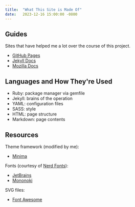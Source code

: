 ```yaml
---
title:  "What This Site is Made Of"
date:   2023-12-16 15:00:00 -0800
---
```


## Guides

Sites that have helped me a lot over the course of this project.

- [GitHub Pages](https://pages.github.com/)
- [Jekyll Docs](https://jekyllrb.com/docs/)
- [Mozilla Docs](https://developer.mozilla.org/en-US/)

## Languages and How They're Used

- Ruby: package manager via gemfile
- Jekyll: brains of the operation
- YAML: configuration files
- SASS: style
- HTML: page structure
- Markdown: page contents

## Resources

Theme framework (modified by me):

- [Minima](https://github.com/jekyll/minima)

Fonts (courtesy of [Nerd Fonts](https://www.nerdfonts.com/)):

- [JetBrains](https://www.nerdfonts.com/font-downloads)
- [Mononoki](https://www.nerdfonts.com/font-downloads)
  
SVG files:

- [Font Awesome](https://fontawesome.com/)